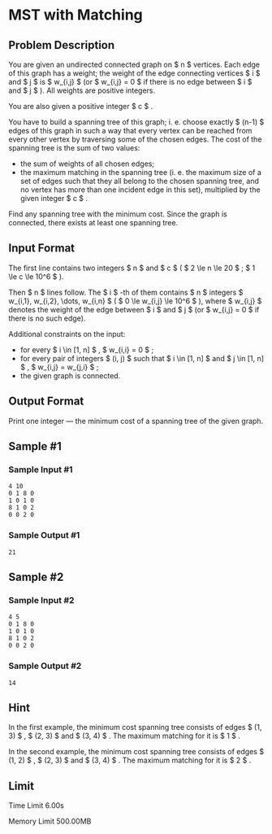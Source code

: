 # MST with Matching

## Problem Description

You are given an undirected connected graph on $ n $ vertices. Each edge of this graph has a weight; the weight of the edge connecting vertices $ i $ and $ j $ is $ w_{i,j} $ (or $ w_{i,j} = 0 $ if there is no edge between $ i $ and $ j $ ). All weights are positive integers.

You are also given a positive integer $ c $ .

You have to build a spanning tree of this graph; i. e. choose exactly $ (n-1) $ edges of this graph in such a way that every vertex can be reached from every other vertex by traversing some of the chosen edges. The cost of the spanning tree is the sum of two values:

- the sum of weights of all chosen edges;
- the maximum matching in the spanning tree (i. e. the maximum size of a set of edges such that they all belong to the chosen spanning tree, and no vertex has more than one incident edge in this set), multiplied by the given integer $ c $ .

Find any spanning tree with the minimum cost. Since the graph is connected, there exists at least one spanning tree.

## Input Format

The first line contains two integers $ n $ and $ c $ ( $ 2 \le n \le 20 $ ; $ 1 \le c \le 10^6 $ ).

Then $ n $ lines follow. The $ i $ -th of them contains $ n $ integers $ w_{i,1}, w_{i,2}, \dots, w_{i,n} $ ( $ 0 \le w_{i,j} \le 10^6 $ ), where $ w_{i,j} $ denotes the weight of the edge between $ i $ and $ j $ (or $ w_{i,j} = 0 $ if there is no such edge).

Additional constraints on the input:

- for every $ i \in [1, n] $ , $ w_{i,i} = 0 $ ;
- for every pair of integers $ (i, j) $ such that $ i \in [1, n] $ and $ j \in [1, n] $ , $ w_{i,j} = w_{j,i} $ ;
- the given graph is connected.

## Output Format

Print one integer — the minimum cost of a spanning tree of the given graph.

## Sample #1

### Sample Input #1

```
4 10
0 1 8 0
1 0 1 0
8 1 0 2
0 0 2 0
```

### Sample Output #1

```
21
```

## Sample #2

### Sample Input #2

```
4 5
0 1 8 0
1 0 1 0
8 1 0 2
0 0 2 0
```

### Sample Output #2

```
14
```

## Hint

In the first example, the minimum cost spanning tree consists of edges $ (1, 3) $ , $ (2, 3) $ and $ (3, 4) $ . The maximum matching for it is $ 1 $ .

In the second example, the minimum cost spanning tree consists of edges $ (1, 2) $ , $ (2, 3) $ and $ (3, 4) $ . The maximum matching for it is $ 2 $ .

## Limit



Time Limit
6.00s

Memory Limit
500.00MB